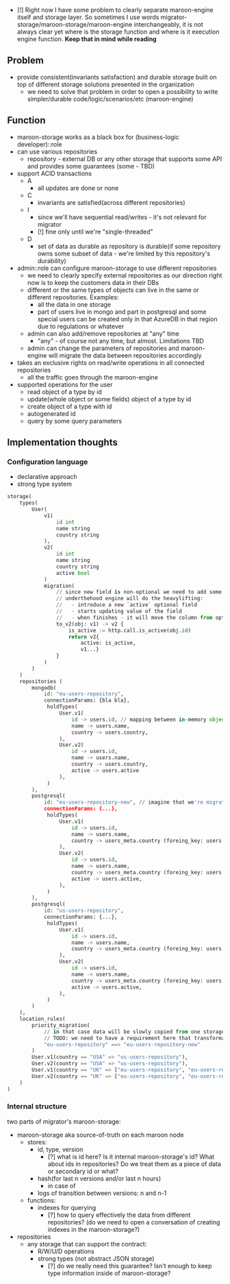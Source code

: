 - [!] Right now I have some problem to clearly separate maroon-engine itself and storage layer. So sometimes I use words migrator-storage/maroon-storage/maroon-engine interchangeably, it is not always clear yet where is the storage function and where is it execution engine function. **Keep that in mind while reading**

## Problem
- provide consistent(invariants satisfaction) and durable storage built on top of different storage solutions presented in the organization
	- we need to solve that problem in order to open a possibility to write simpler/durable code/logic/scenarios/etc (maroon-engine)

## Function
- maroon-storage works as a black box for (business-logic developer)::role
- can use various repositories 
	- repository - external DB or any other storage that supports some API and provides some guarantees (some - TBD)
- support ACID transactions
	- A
		- all updates are done or none
	- C
		- invariants are satisfied(across different repositories)
	- I
		- since we'll have sequential read/writes - it's not relevant for migrator
		- [!] fine only until we're "single-threaded"
	- D
		- set of data as durable as repository is durable(if some repository owns some subset of data - we're limited by this repository's durability)
- admin::role can configure maroon-storage to use different repositories
	- we need to clearly specify external repositories as our direction right now is to keep the customers data in their DBs
	- different or the same types of objects can live in the same or different repositories. Examples:
		- all the data in one storage
		- part of users live in mongo and part in postgresql and some special users can be created only in that AzureDB in that region due to regulations or whatever
	- admin can also add/remove repositories at "any" time
		- "any" - of course not any time, but almost. Limitations TBD
	- admin can change the parameters of repositories and maroon-engine will migrate the data between repositories accordingly
- takes an exclusive rights on read/write operations in all connected repositories
	- all the traffic goes through the maroon-engine
- supported operations for the user
	- read object of a type by id
	- update(whole object or some fields) object of a type by id
	- create object of a type with id
	- autogenerated id
	- query by some query parameters

## Implementation thoughts
### Configuration language
- declarative approach
- strong type system

```python
storage(
	types(
		User(
			v1(
				id int
				name string
				country string
			), 
			v2(
				id int
				name string
				country string
				active bool
			)
			migration(
				// since new field is non-optional we need to add some code that can perform the transition between v1 and v2
				// underthehood engine will do the heavylifting:
				//   - introduce a new `active` optional field
				//   - starts updating value of the field
				//   - when finishes - it will move the column from optional to non-optional state
				to_v2(obj: v1) -> v2 { 
					is_active := http.call.is_active(obj.id)
					return v2{
						active: is_active,
						v1...}
				}
			)
		)
	)
	repositories (
		mongodb(
			id: "eu-users-repository",
			connectionParams: {bla bla},
			 holdTypes(
				 User.v1(
					 id -> users.id, // mapping between in-memory object and table/field in a table datastore
					 name -> users.name,
					 country -> users.country,
				 ),
				 User.v2(
					 id -> users.id,
					 name -> users.name,
					 country -> users.country,
					 active -> users.active
				 ),
			 )
		),
		postgresql(
			id: "eu-users-repository-new", // imagine that we're migrating users from mongodb to postgres(unified storing approach), but it still should be in some EU-based DC
			connectionParams: {...},
			 holdTypes(
				 User.v1(
					 id -> users.id,
					 name -> users.name,
					 country -> users_meta.country (foreing_key: users.id), // compound object that lives in different tables
				 ),
				 User.v2(
					 id -> users.id,
					 name -> users.name,
					 country -> users_meta.country (foreing_key: users.id),
					 active -> users.active,
				 ),
			 )
		),
		postgresql(
			id: "us-users-repository",
			connectionParams: {...},
			 holdTypes(
				 User.v1(
					 id -> users.id,
					 name -> users.name,
					 country -> users_meta.country (foreing_key: users.id),
				 ),
				 User.v2(
					 id -> users.id,
					 name -> users.name,
					 country -> users_meta.country (foreing_key: users.id),
					 active -> users.active,
				 ),
			 )
		)
	),
	location_rules(
		priority_migration(
			// in that case data will be slowly copied from one storage to another
			// TODO: we need to have a requirement here that transformation should cover all the fields and it should be checked
			"eu-users-repository" ==> "eu-users-repository-new"
		)
		User.v1(country == "USA" => "us-users-repository"),
		User.v2(country == "USA" => "us-users-repository"),
		User.v1(country == "UK" => ["eu-users-repository", "eu-users-repository-new"]),
		User.v2(country == "UK" => ["eu-users-repository", "eu-users-repository-new"]),
	)
)
```

### Internal structure

two parts of migrator's maroon-storage:
- maroon-storage aka source-of-truth on each maroon node
	- stores:
		- id, type, version
			- [?] what is id here? Is it internal maroon-storage's id? What about ids in repositories? Do we treat them as a piece of data or secondary id or what?
		- hash(for last n versions and/or last n hours)
			- in case of 
		- logs of transition between versions: n and n-1
	- functions:
		- indexes for querying
			- [?] how to query effectively the data from different repositories? (do we need to open a conversation of creating indexes in the maroon-storage?)
- repositories
	- any storage that can support the contract:
		- R/W/U/D operations
		- strong types (not abstract JSON storage)
			- [?] do we really need this guarantee? Isn't enough to keep type information inside of maroon-storage?
